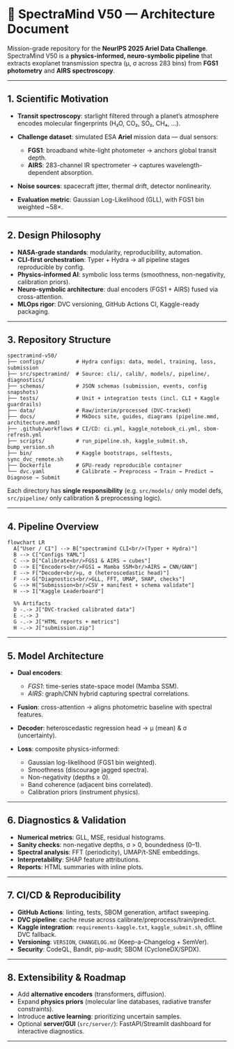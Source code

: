 # 🧭 SpectraMind V50 — Architecture Document

Mission-grade repository for the **NeurIPS 2025 Ariel Data Challenge**.
SpectraMind V50 is a **physics-informed, neuro-symbolic pipeline** that extracts exoplanet transmission spectra (μ, σ across 283 bins) from **FGS1 photometry** and **AIRS spectroscopy**.

---

## 1. Scientific Motivation

* **Transit spectroscopy**: starlight filtered through a planet’s atmosphere encodes molecular fingerprints (H₂O, CO₂, SO₂, CH₄, …).
* **Challenge dataset**: simulated ESA **Ariel** mission data — dual sensors:

  * **FGS1**: broadband white-light photometer → anchors global transit depth.
  * **AIRS**: 283-channel IR spectrometer → captures wavelength-dependent absorption.
* **Noise sources**: spacecraft jitter, thermal drift, detector nonlinearity.
* **Evaluation metric**: Gaussian Log-Likelihood (GLL), with FGS1 bin weighted \~58×.

---

## 2. Design Philosophy

* **NASA-grade standards**: modularity, reproducibility, automation.
* **CLI-first orchestration**: Typer + Hydra → all pipeline stages reproducible by config.
* **Physics-informed AI**: symbolic loss terms (smoothness, non-negativity, calibration priors).
* **Neuro-symbolic architecture**: dual encoders (FGS1 + AIRS) fused via cross-attention.
* **MLOps rigor**: DVC versioning, GitHub Actions CI, Kaggle-ready packaging.

---

## 3. Repository Structure

```text
spectramind-v50/
├── configs/          # Hydra configs: data, model, training, loss, submission
├── src/spectramind/  # Source: cli/, calib/, models/, pipeline/, diagnostics/
├── schemas/          # JSON schemas (submission, events, config snapshots)
├── tests/            # Unit + integration tests (incl. CLI + Kaggle guardrails)
├── data/             # Raw/interim/processed (DVC-tracked)
├── docs/             # MkDocs site, guides, diagrams (pipeline.mmd, architecture.mmd)
├── .github/workflows # CI/CD: ci.yml, kaggle_notebook_ci.yml, sbom-refresh.yml
├── scripts/          # run_pipeline.sh, kaggle_submit.sh, bump_version.sh
├── bin/              # Kaggle bootstraps, selftests, sync_dvc_remote.sh
├── Dockerfile        # GPU-ready reproducible container
└── dvc.yaml          # Calibrate → Preprocess → Train → Predict → Diagnose → Submit
```

Each directory has **single responsibility** (e.g. `src/models/` only model defs, `src/pipeline/` only calibration & preprocessing logic).

---

## 4. Pipeline Overview

```mermaid
flowchart LR
  A["User / CI"] --> B["spectramind CLI<br/>(Typer + Hydra)"]
  B --> C["Configs YAML"]
  C --> D["Calibrate<br/>FGS1 & AIRS → cubes"]
  D --> E["Encoders<br/>FGS1 = Mamba SSM<br/>AIRS = CNN/GNN"]
  E --> F["Decoder<br/>μ, σ (heteroscedastic head)"]
  F --> G["Diagnostics<br/>GLL, FFT, UMAP, SHAP, checks"]
  G --> H["Submission<br/>CSV + manifest + schema validate"]
  H --> I["Kaggle Leaderboard"]

  %% Artifacts
  D -.-> J["DVC-tracked calibrated data"]
  E -.-> J
  G -.-> J["HTML reports + metrics"]
  H -.-> J["submission.zip"]

```

---

## 5. Model Architecture

* **Dual encoders**:

  * *FGS1*: time-series state-space model (Mamba SSM).
  * *AIRS*: graph/CNN hybrid capturing spectral correlations.
* **Fusion**: cross-attention → aligns photometric baseline with spectral features.
* **Decoder**: heteroscedastic regression head → μ (mean) & σ (uncertainty).
* **Loss**: composite physics-informed:

  * Gaussian log-likelihood (FGS1 bin weighted).
  * Smoothness (discourage jagged spectra).
  * Non-negativity (depths ≥ 0).
  * Band coherence (adjacent bins correlated).
  * Calibration priors (instrument physics).

---

## 6. Diagnostics & Validation

* **Numerical metrics**: GLL, MSE, residual histograms.
* **Sanity checks**: non-negative depths, σ > 0, boundedness (0–1).
* **Spectral analysis**: FFT (periodicity), UMAP/t-SNE embeddings.
* **Interpretability**: SHAP feature attributions.
* **Reports**: HTML summaries with inline plots.

---

## 7. CI/CD & Reproducibility

* **GitHub Actions**: linting, tests, SBOM generation, artifact sweeping.
* **DVC pipeline**: cache reuse across calibrate/preprocess/train/predict.
* **Kaggle integration**: `requirements-kaggle.txt`, `kaggle_submit.sh`, offline DVC fallback.
* **Versioning**: `VERSION`, `CHANGELOG.md` (Keep-a-Changelog + SemVer).
* **Security**: CodeQL, Bandit, pip-audit; SBOM (CycloneDX/SPDX).

---

## 8. Extensibility & Roadmap

* Add **alternative encoders** (transformers, diffusion).
* Expand **physics priors** (molecular line databases, radiative transfer constraints).
* Introduce **active learning**: prioritizing uncertain samples.
* Optional **server/GUI** (`src/server/`): FastAPI/Streamlit dashboard for interactive diagnostics.

---
